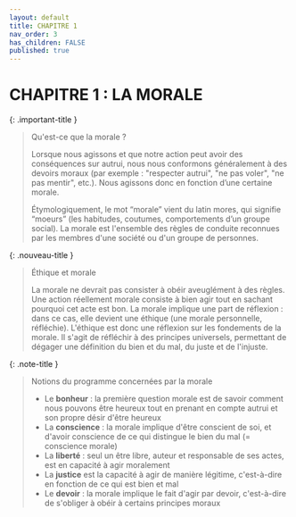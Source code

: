 ```yaml
---
layout: default
title: CHAPITRE 1
nav_order: 3
has_children: FALSE
published: true
---
```


# CHAPITRE 1 : LA MORALE  

{: .important-title }
> Qu'est-ce que la morale ?
>
>Lorsque nous agissons et que notre action peut avoir des conséquences sur autrui, nous nous conformons généralement à des devoirs moraux (par exemple : "respecter autrui", "ne pas voler", "ne pas mentir", etc.). Nous agissons donc en fonction d’une certaine morale.
>
>Étymologiquement, le mot “morale” vient du latin mores, qui signifie “moeurs” (les habitudes, coutumes, comportements d’un groupe social). La morale est l'ensemble des règles de conduite reconnues par les membres d'une société ou d'un groupe de personnes.

{: .nouveau-title }
> Éthique et morale
>
>La morale ne devrait pas consister à obéir aveuglément à des règles. Une action réellement morale consiste à bien agir tout en sachant pourquoi cet acte est bon. La morale implique une part de réflexion : dans ce cas, elle devient une éthique (une morale personnelle, réfléchie). L'éthique est donc une réflexion sur les fondements de la morale. Il s'agit de réfléchir à des principes universels, permettant de dégager une définition du bien et du mal, du juste et de l'injuste.

{: .note-title }
> Notions du programme concernées par la morale
>
>- Le **bonheur** : la première question morale est de savoir comment nous pouvons être heureux tout en prenant en compte autrui et son propre désir d'être heureux
>- La **conscience** : la morale implique d'être conscient de soi, et d'avoir conscience de ce qui distingue le bien du mal (= conscience morale)
>- La **liberté** : seul un être libre, auteur et responsable de ses actes, est en capacité à agir moralement
>- La **justice** est la capacité à agir de manière légitime, c'est-à-dire en fonction de ce qui est bien et mal
>- Le **devoir** : la morale implique le fait d'agir par devoir, c'est-à-dire de s'obliger à obéir à certains principes moraux


